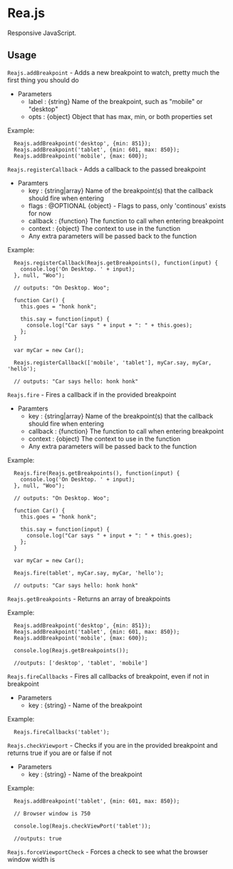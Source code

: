 # Rea.js

Responsive JavaScript.

## Usage

`Reajs.addBreakpoint` - Adds a new breakpoint to watch, pretty much the first thing you should do
  - Parameters
    - label : {string} Name of the breakpoint, such as "mobile" or "desktop"
    - opts : {object} Object that has max, min, or both properties set

Example:
```
  Reajs.addBreakpoint('desktop', {min: 851});
  Reajs.addBreakpoint('tablet', {min: 601, max: 850});
  Reajs.addBreakpoint('mobile', {max: 600});
```

`Reajs.registerCallback` - Adds a callback to the passed breakpoint
  - Paramters
    - key : {string|array} Name of the breakpoint(s) that the callback should fire when entering
    - flags : @OPTIONAL {object} - Flags to pass, only 'continous' exists for now
    - callback : {function} The function to call when entering breakpoint
    - context : {object} The context to use in the function
    - Any extra parameters will be passed back to the function

Example:
```
  Reajs.registerCallback(Reajs.getBreakpoints(), function(input) {
    console.log('On Desktop. ' + input);
  }, null, "Woo");

  // outputs: "On Desktop. Woo";

  function Car() {
    this.goes = "honk honk";

    this.say = function(input) {
      console.log("Car says " + input + ": " + this.goes);
    };
  }

  var myCar = new Car();

  Reajs.registerCallback(['mobile', 'tablet'], myCar.say, myCar, 'hello');

  // outputs: "Car says hello: honk honk"
```

`Reajs.fire` - Fires a callback if in the provided breakpoint
  - Paramters
    - key : {string|array} Name of the breakpoint(s) that the callback should fire when entering
    - callback : {function} The function to call when entering breakpoint
    - context : {object} The context to use in the function
    - Any extra parameters will be passed back to the function

Example:
```
  Reajs.fire(Reajs.getBreakpoints(), function(input) {
    console.log('On Desktop. ' + input);
  }, null, "Woo");

  // outputs: "On Desktop. Woo";

  function Car() {
    this.goes = "honk honk";

    this.say = function(input) {
      console.log("Car says " + input + ": " + this.goes);
    };
  }

  var myCar = new Car();

  Reajs.fire(tablet', myCar.say, myCar, 'hello');

  // outputs: "Car says hello: honk honk"
```

`Reajs.getBreakpoints` - Returns an array of breakpoints

Example:
```
  Reajs.addBreakpoint('desktop', {min: 851});
  Reajs.addBreakpoint('tablet', {min: 601, max: 850});
  Reajs.addBreakpoint('mobile', {max: 600});

  console.log(Reajs.getBreakpoints());

  //outputs: ['desktop', 'tablet', 'mobile']
```

`Reajs.fireCallbacks` - Fires all callbacks of breakpoint, even if not in breakpoint
  - Parameters
    - key : {string} - Name of the breakpoint

Example:
```
  Reajs.fireCallbacks('tablet');
```

`Reajs.checkViewport` - Checks if you are in the provided breakpoint and returns true if you are or false if not
  - Parameters
    - key : {string} - Name of the breakpoint

Example:
```
  Reajs.addBreakpoint('tablet', {min: 601, max: 850});

  // Browser window is 750

  console.log(Reajs.checkViewPort('tablet'));

  //outputs: true
```

`Reajs.forceViewportCheck` - Forces a check to see what the browser window width is

